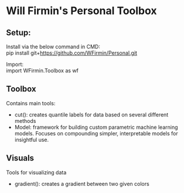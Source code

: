 # Will Firmin's Personal Toolbox

## Setup:
Install via the below command in CMD:
<br>pip install git+https://github.com/WFirmin/Personal.git

Import:
<br>import WFirmin.Toolbox as wf

## Toolbox
Contains main tools:
- cut(): creates quantile labels for data based on several different methods
- Model: framework for building custom parametric machine learning models.  Focuses on compounding simpler, interpretable models for insightful use.

## Visuals
Tools for visualizing data
- gradient(): creates a gradient between two given colors
